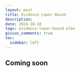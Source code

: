 ```yaml
---
layout: post
title: Evidence Lower Bound
description:
date: 2024-10-18
tags: evidence-lower-bound elbo
giscus_comments: true
toc:
  sidebar: left
---
```


## Coming soon
